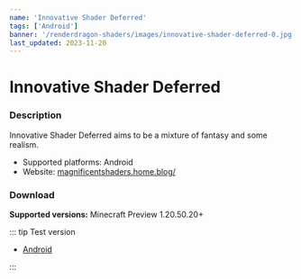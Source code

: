 ```yaml
---
name: 'Innovative Shader Deferred'
tags: ['Android']
banner: '/renderdragon-shaders/images/innovative-shader-deferred-0.jpg'
last_updated: 2023-11-20
---
```


# Innovative Shader Deferred

<Gallery
:images="[
  '/renderdragon-shaders/images/innovative-shader-deferred-0.jpg',
  '/renderdragon-shaders/images/innovative-shader-deferred-1.jpg',
  '/renderdragon-shaders/images/innovative-shader-deferred-2.jpg'
  ]"
/>

### Description

Innovative Shader Deferred aims to be a mixture of fantasy and some realism.

* Supported platforms: Android
* Website: [magnificentshaders.home.blog/](https://magnificentshaders.home.blog/2023/12/24/innovative-shader-deferred-v1-0-2/)

### Download

**Supported versions:** Minecraft Preview 1.20.50.20+

::: tip Test version

* [Android](https://download2263.mediafire.com/x9eqajf5dlxgU71_8EiqPShIcDBqwxsfBD3wRWFB99GiCTmhfmCelxaRtt5cYZjRpOvWKWSfNJ38oQgmiPmejJ6NIzN0PnkBwmumTo2E5twGkFiXMjDtxoTLhrfjgx6O_C_4o5KjTi9pMT7lIwo-LoPWirSmglV3KdFW6BO2PA/i8ydu9x6ihystae/ISPE+Deferred+%28Android+only%29.mcpack)

:::